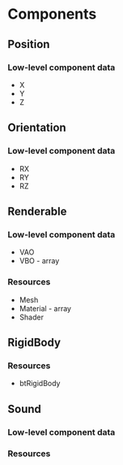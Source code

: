 # Components
## Position
### Low-level component data
* X
* Y
* Z

## Orientation
### Low-level component data
* RX
* RY
* RZ

## Renderable
### Low-level component data
* VAO
* VBO - array

### Resources
* Mesh
* Material - array
* Shader

## RigidBody
### Resources
* btRigidBody

## Sound
### Low-level component data
### Resources